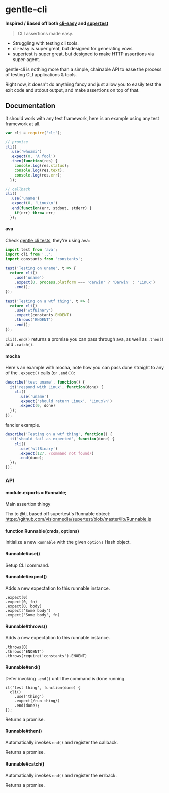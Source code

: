 gentle-cli
==========

**Inspired / Based off both [cli-easy](https://github.com/flatiron/cli-easy) and [supertest](https://github.com/visionmedia/supertest)**

> CLI assertions made easy.

- Struggling with testing cli tools.
- cli-easy is super great, but designed for generating vows
- supertest is super great, but designed to make HTTP assertions via super-agent.

gentle-cli is nothing more than a simple, chainable API to ease the process of
testing CLI applications & tools.

Right now, it doesn't do anything fancy and just allow you to easily test the
exit code and stdout output, and make assertions on top of that.

## Documentation

It should work with any test framework, here is an example using any
test framework at all.

```js
var cli = require('clt');

// promise
cli()
  .use('whoami')
  .expect(0, 'A fool')
  .then(function(res) {
    console.log(res.status);
    console.log(res.text);
    console.log(res.err);
  });

// callback
cli()
  .use('uname')
  .expect(0, 'Linux\n')
  .end(function(err, stdout, stderr) {
    if(err) throw err;
  });
```

#### ava

Check [gentle cli tests](./test), they're using ava:

```js
import test from 'ava';
import cli from '..';
import constants from 'constants';

test('Testing on uname', t => {
  return cli()
    .use('uname')
    .expect(0, process.platform === 'darwin' ? 'Darwin' : 'Linux')
    .end();
});

test('Testing on a wtf thing', t => {
  return cli()
    .use('wtfBinary')
    .expect(constants.ENOENT)
    .throws('ENOENT')
    .end();
});
```

`cli().end()` returns a promise you can pass through ava, as well as `.then()` and `.catch()`.

#### mocha

Here's an example with mocha, note how you can pass done straight to any
of the `.expect()` calls (or `.end()`):

```js
describe('test uname', function() {
  it('respond with Linux', function(done) {
    cli()
      .use('uname')
      .expect('should return Linux', 'Linux\n')
      .expect(0, done)
  });
});
```

fancier example.

```js
describe('Testing on a wtf thing', function() {
  it('should fail as expected', function(done) {
    cli()
      .use('wtfBinary')
      .expect(127, /command not found/)
      .end(done);
  });
});
```

### API

#### module.exports = Runnable;

Main assertion thingy

Thx to @tj, based off supertest's Runnable object:
https://github.com/visionmedia/supertest/blob/master/lib/Runnable.js


#### function Runnable(cmds, options)

Initialize a new `Runnable` with the given `options` Hash object.


#### Runnable#use()

Setup CLI command.


#### Runnable#expect()

Adds a new expectation to this runnable instance.

```js:
.expect(0)
.expect(0, fn)
.expect(0, body)
.expect('Some body')
.expect('Some body', fn)
```
#### Runnable#throws()

Adds a new expectation to this runnable instance.

```js:
.throws(0)
.throws('ENOENT')
.throws(require('constants').ENOENT)
```

#### Runnable#end()

Defer invoking `.end()` until the command is done running.

```js:
it('test thing', function(done) {
  cli()
    .use('thing')
    .expect(/run thing/)
    .end(done);
});
```

Returns a promise.

#### Runnable#then()

Automatically invokes `end()` and register the callback.

Returns a promise.


#### Runnable#catch()

Automatically invokes `end()` and register the errback.

Returns a promise.
